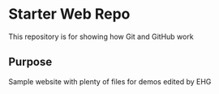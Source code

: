 # Starter Web Repo

This repository is for showing how Git and GitHub work

## Purpose

Sample website with plenty of files for demos
edited by EHG
